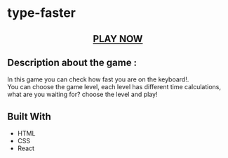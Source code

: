 
# type-faster 

  <h2 align="center"><a href="#">PLAY NOW</a></h2>


## Description about the game :
 <p>In this game you can check how fast you are on the keyboard!.<br>You can choose the game level, each level has different time calculations, what are you waiting for? choose the level and play!</p>


## Built With
* HTML
* CSS
* React


